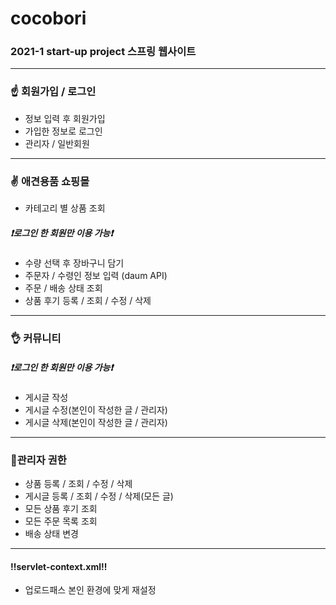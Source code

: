 # cocobori
### 2021-1 start-up project 스프링 웹사이트
***

### ☝ 회원가입 / 로그인
- 정보 입력 후 회원가입
- 가입한 정보로 로그인
- 관리자 / 일반회원

------

### ✌ 애견용품 쇼핑몰
- 카테고리 별 상품 조회
##### ❗로그인 한 회원만 이용 가능❗
- 수량 선택 후 장바구니 담기
- 주문자 / 수령인 정보 입력 (daum API)
- 주문 / 배송 상태 조회
- 상품 후기 등록 / 조회 / 수정 / 삭제

------

### 👌 커뮤니티
##### ❗로그인 한 회원만 이용 가능❗
- 게시글 작성
- 게시글 수정(본인이 작성한 글 / 관리자)
- 게시글 삭제(본인이 작성한 글 / 관리자)

------

### 🎇관리자 권한
- 상품 등록 / 조회 / 수정 / 삭제
- 게시글 등록 / 조회 / 수정 / 삭제(모든 글)
- 모든 상품 후기 조회
- 모든 주문 목록 조회
- 배송 상태 변경

------

#### ‼servlet-context.xml‼
- 업로드패스 본인 환경에 맞게 재설정
